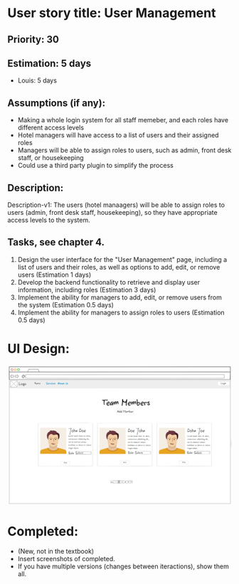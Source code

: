 # User story title: User Management


## Priority: 30


## Estimation: 5 days
* Louis: 5 days


## Assumptions (if any):
* Making a whole login system for all staff memeber, and each roles have different access levels
* Hotel managers will have access to a list of users and their assigned roles
* Managers will be able to assign roles to users, such as admin, front desk staff, or housekeeping
* Could use a third party plugin to simplify the process


## Description:
Description-v1: The users (hotel manaagers) will be able to assign roles to users (admin, front desk staff, housekeeping), so they have appropriate access levels to the system.


## Tasks, see chapter 4.
1. Design the user interface for the "User Management" page, including a list of users and their roles, as well as options to add, edit, or remove users (Estimation 1 days)
2. Develop the backend functionality to retrieve and display user information, including roles (Estimation 3 days)
3. Implement the ability for managers to add, edit, or remove users from the system (Estimation 0.5 days)
4. Implement the ability for managers to assign roles to users (Estimation 0.5 days)


# UI Design:
![User Management](<../UI/User Management.png>)


# Completed:
* (New, not in the textbook) 
* Insert screenshots of completed. 
* If you have multiple versions (changes between iteractions), show them all.
